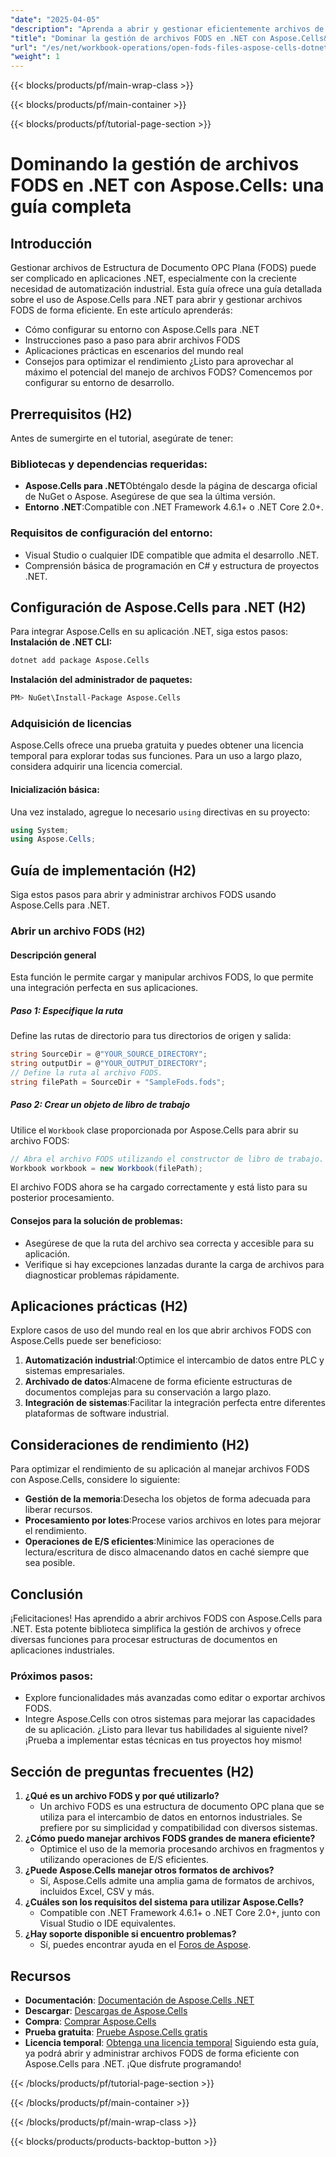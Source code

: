 ```yaml
---
"date": "2025-04-05"
"description": "Aprenda a abrir y gestionar eficientemente archivos de Estructura de Documento OPC Plana (FODS) con Aspose.Cells para .NET. Descubra instrucciones paso a paso, consejos de rendimiento y aplicaciones prácticas."
"title": "Dominar la gestión de archivos FODS en .NET con Aspose.Cells&#58; una guía completa"
"url": "/es/net/workbook-operations/open-fods-files-aspose-cells-dotnet-guide/"
"weight": 1
---
```


{{< blocks/products/pf/main-wrap-class >}}

{{< blocks/products/pf/main-container >}}

{{< blocks/products/pf/tutorial-page-section >}}


# Dominando la gestión de archivos FODS en .NET con Aspose.Cells: una guía completa
## Introducción
Gestionar archivos de Estructura de Documento OPC Plana (FODS) puede ser complicado en aplicaciones .NET, especialmente con la creciente necesidad de automatización industrial. Esta guía ofrece una guía detallada sobre el uso de Aspose.Cells para .NET para abrir y gestionar archivos FODS de forma eficiente.
En este artículo aprenderás:
- Cómo configurar su entorno con Aspose.Cells para .NET
- Instrucciones paso a paso para abrir archivos FODS
- Aplicaciones prácticas en escenarios del mundo real
- Consejos para optimizar el rendimiento
¿Listo para aprovechar al máximo el potencial del manejo de archivos FODS? Comencemos por configurar su entorno de desarrollo.
## Prerrequisitos (H2)
Antes de sumergirte en el tutorial, asegúrate de tener:
### Bibliotecas y dependencias requeridas:
- **Aspose.Cells para .NET**Obténgalo desde la página de descarga oficial de NuGet o Aspose. Asegúrese de que sea la última versión.
- **Entorno .NET**:Compatible con .NET Framework 4.6.1+ o .NET Core 2.0+.
### Requisitos de configuración del entorno:
- Visual Studio o cualquier IDE compatible que admita el desarrollo .NET.
- Comprensión básica de programación en C# y estructura de proyectos .NET.
## Configuración de Aspose.Cells para .NET (H2)
Para integrar Aspose.Cells en su aplicación .NET, siga estos pasos:
**Instalación de .NET CLI:**
```bash
dotnet add package Aspose.Cells
```
**Instalación del administrador de paquetes:**
```bash
PM> NuGet\Install-Package Aspose.Cells
```
### Adquisición de licencias
Aspose.Cells ofrece una prueba gratuita y puedes obtener una licencia temporal para explorar todas sus funciones. Para un uso a largo plazo, considera adquirir una licencia comercial.
#### Inicialización básica:
Una vez instalado, agregue lo necesario `using` directivas en su proyecto:
```csharp
using System;
using Aspose.Cells;
```
## Guía de implementación (H2)
Siga estos pasos para abrir y administrar archivos FODS usando Aspose.Cells para .NET.
### Abrir un archivo FODS (H2)
#### Descripción general
Esta función le permite cargar y manipular archivos FODS, lo que permite una integración perfecta en sus aplicaciones.
##### Paso 1: Especifique la ruta
Define las rutas de directorio para tus directorios de origen y salida:
```csharp
string SourceDir = @"YOUR_SOURCE_DIRECTORY";
string outputDir = @"YOUR_OUTPUT_DIRECTORY";
// Define la ruta al archivo FODS.
string filePath = SourceDir + "SampleFods.fods";
```
##### Paso 2: Crear un objeto de libro de trabajo
Utilice el `Workbook` clase proporcionada por Aspose.Cells para abrir su archivo FODS:
```csharp
// Abra el archivo FODS utilizando el constructor de libro de trabajo.
Workbook workbook = new Workbook(filePath);
```
El archivo FODS ahora se ha cargado correctamente y está listo para su posterior procesamiento.
#### Consejos para la solución de problemas:
- Asegúrese de que la ruta del archivo sea correcta y accesible para su aplicación.
- Verifique si hay excepciones lanzadas durante la carga de archivos para diagnosticar problemas rápidamente.
## Aplicaciones prácticas (H2)
Explore casos de uso del mundo real en los que abrir archivos FODS con Aspose.Cells puede ser beneficioso:
1. **Automatización industrial**:Optimice el intercambio de datos entre PLC y sistemas empresariales.
2. **Archivado de datos**:Almacene de forma eficiente estructuras de documentos complejas para su conservación a largo plazo.
3. **Integración de sistemas**:Facilitar la integración perfecta entre diferentes plataformas de software industrial.
## Consideraciones de rendimiento (H2)
Para optimizar el rendimiento de su aplicación al manejar archivos FODS con Aspose.Cells, considere lo siguiente:
- **Gestión de la memoria**:Desecha los objetos de forma adecuada para liberar recursos.
- **Procesamiento por lotes**:Procese varios archivos en lotes para mejorar el rendimiento.
- **Operaciones de E/S eficientes**:Minimice las operaciones de lectura/escritura de disco almacenando datos en caché siempre que sea posible.
## Conclusión
¡Felicitaciones! Has aprendido a abrir archivos FODS con Aspose.Cells para .NET. Esta potente biblioteca simplifica la gestión de archivos y ofrece diversas funciones para procesar estructuras de documentos en aplicaciones industriales.
### Próximos pasos:
- Explore funcionalidades más avanzadas como editar o exportar archivos FODS.
- Integre Aspose.Cells con otros sistemas para mejorar las capacidades de su aplicación.
¿Listo para llevar tus habilidades al siguiente nivel? ¡Prueba a implementar estas técnicas en tus proyectos hoy mismo!
## Sección de preguntas frecuentes (H2)
1. **¿Qué es un archivo FODS y por qué utilizarlo?**
   - Un archivo FODS es una estructura de documento OPC plana que se utiliza para el intercambio de datos en entornos industriales. Se prefiere por su simplicidad y compatibilidad con diversos sistemas.
2. **¿Cómo puedo manejar archivos FODS grandes de manera eficiente?**
   - Optimice el uso de la memoria procesando archivos en fragmentos y utilizando operaciones de E/S eficientes.
3. **¿Puede Aspose.Cells manejar otros formatos de archivos?**
   - Sí, Aspose.Cells admite una amplia gama de formatos de archivos, incluidos Excel, CSV y más.
4. **¿Cuáles son los requisitos del sistema para utilizar Aspose.Cells?**
   - Compatible con .NET Framework 4.6.1+ o .NET Core 2.0+, junto con Visual Studio o IDE equivalentes.
5. **¿Hay soporte disponible si encuentro problemas?**
   - Sí, puedes encontrar ayuda en el [Foros de Aspose](https://forum.aspose.com/c/cells/9).
## Recursos
- **Documentación**: [Documentación de Aspose.Cells .NET](https://reference.aspose.com/cells/net/)
- **Descargar**: [Descargas de Aspose.Cells](https://releases.aspose.com/cells/net/)
- **Compra**: [Comprar Aspose.Cells](https://purchase.aspose.com/buy)
- **Prueba gratuita**: [Pruebe Aspose.Cells gratis](https://releases.aspose.com/cells/net/)
- **Licencia temporal**: [Obtenga una licencia temporal](https://purchase.aspose.com/temporary-license/) 
Siguiendo esta guía, ya podrá abrir y administrar archivos FODS de forma eficiente con Aspose.Cells para .NET. ¡Que disfrute programando!

{{< /blocks/products/pf/tutorial-page-section >}}

{{< /blocks/products/pf/main-container >}}

{{< /blocks/products/pf/main-wrap-class >}}

{{< blocks/products/products-backtop-button >}}